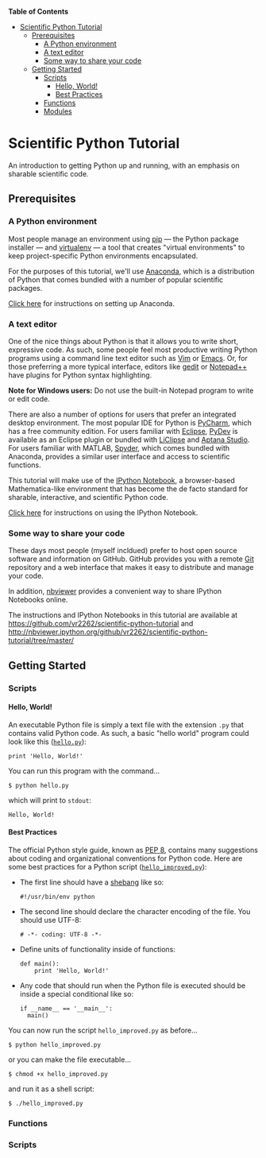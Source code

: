 **Table of Contents**

- [Scientific Python Tutorial](#scientific-python-tutorial)
	- [Prerequisites](#prerequisites)
		- [A Python environment](#a-python-environment)
		- [A text editor](#a-text-editor)
		- [Some way to share your code](#some-way-to-share-your-code)
	- [Getting Started](#getting-started)
		- [Scripts](#Scripts)
			- [Hello, World!](#hello-world)
			- [Best Practices](#best-practices)
		- [Functions](#functions)
		- [Modules](#modules)

Scientific Python Tutorial
==========================

An introduction to getting Python up and running, with an emphasis on sharable scientific code.

## Prerequisites

### A Python environment

Most people manage an environment using [pip](http://en.wikipedia.org/wiki/Pip_%28package_manager%29) &mdash; the Python package installer &mdash; and [virtualenv](http://docs.python-guide.org/en/latest/dev/virtualenvs/) &mdash; a tool that creates "virtual environments" to keep project-specific Python environments encapsulated.
  
For the purposes of this tutorial, we'll use [Anaconda](https://store.continuum.io/cshop/anaconda/), which is a distribution of Python that comes bundled with a number of popular scientific packages.
  
[Click here](docs/anaconda-install.md) for instructions on setting up Anaconda.

### A text editor

One of the nice things about Python is that it allows you to write short, expressive code. As such, some people feel most productive writing Python programs using a command line text editor such as [Vim](http://en.wikipedia.org/wiki/Vim_%28text_editor%29) or [Emacs](http://en.wikipedia.org/wiki/Emacs). Or, for those preferring a more typical interface, editors like [gedit](http://en.wikipedia.org/wiki/Gedit) or [Notepad++](http://en.wikipedia.org/wiki/Notepad%2B%2B) have plugins for Python syntax highlighting.
 
**Note for Windows users:** Do not use the built-in Notepad program to write or edit code.
 
There are also a number of options for users that prefer an integrated desktop environment. The most popular IDE for Python is [PyCharm](https://www.jetbrains.com/pycharm/), which has a free community edition. For users familiar with [Eclipse](http://www.eclipse.org/), [PyDev](http://pydev.org/) is available as an Eclipse plugin or bundled with [LiClipse](http://www.liclipse.com/) and [Aptana Studio](http://www.aptana.com/). For users familiar with MATLAB, [Spyder](http://en.wikipedia.org/wiki/Spyder_%28software%29), which comes bundled with Anaconda, provides a similar user interface and access to scientific functions.
 
This tutorial will make use of the [IPython Notebook](http://ipython.org/notebook.html), a browser-based Mathematica-like environment that has become the de facto standard for sharable, interactive, and scientific Python code.
 
[Click here](docs/ipython-notebook.md) for instructions on using the IPython Notebook.
 
### Some way to share your code

These days most people (myself incldued) prefer to host open source software and information on GitHub. GitHub provides you with a remote [Git](http://en.wikipedia.org/wiki/Git_%28software%29) repository and a web interface that makes it easy to distribute and manage your code.
  
In addition, [nbviewer](http://nbviewer.ipython.org) provides a convenient way to share IPython Notebooks online.
  
The instructions and IPython Notebooks in this tutorial are available at https://github.com/vr2262/scientific-python-tutorial and http://nbviewer.ipython.org/github/vr2262/scientific-python-tutorial/tree/master/

## Getting Started

### Scripts

#### Hello, World!

An executable Python file is simply a text file with the extension `.py` that contains valid Python code. As such, a basic "hello world" program could look like this ([`hello.py`](hello.py)):

```
print 'Hello, World!'
```

You can run this program with the command...

`$ python hello.py`

which will print to `stdout`:

`Hello, World!`

#### Best Practices

The official Python style guide, known as [PEP 8](https://www.python.org/dev/peps/pep-0008/), contains many suggestions about coding and organizational conventions for Python code. Here are some best practices for a Python script ([`hello_improved.py`](hello_improved.py)):

- The first line should have a [shebang](http://en.wikipedia.org/wiki/Shebang_%28Unix%29) like so:

  `#!/usr/bin/env python`

- The second line should declare the character encoding of the file. You should use UTF-8:

  `# -*- coding: UTF-8 -*-`

- Define units of functionality inside of functions:

  ```
  def main():
      print 'Hello, World!'
  ```

- Any code that should run when the Python file is executed should be inside a special conditional like so:

  ```
  if __name__ == '__main__':
    main()
  ```

You can now run the script `hello_improved.py` as before...

`$ python hello_improved.py`

or you can make the file executable...

`$ chmod +x hello_improved.py`

and run it as a shell script:

`$ ./hello_improved.py`

### Functions

### Scripts

